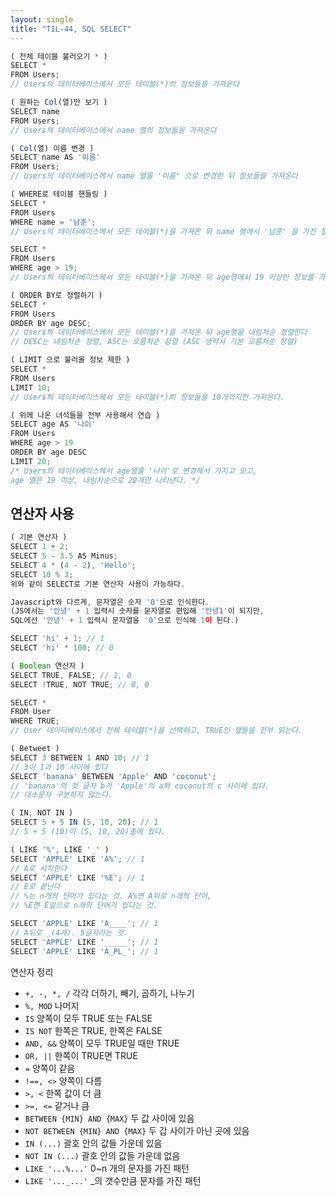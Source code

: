 ```yaml
---
layout: single
title: "TIL-44, SQL SELECT"
---
```


```jsx
( 전체 테이블 불러오기 * )
SELECT *
FROM Users;
// Users의 데이터베이스에서 모든 테이블(*)의 정보들을 가져온다
```

```jsx
( 원하는 Col(열)만 보기 )
SELECT name
FROM Users;
// Users의 데이터베이스에서 name 열의 정보들을 가져온다
```

```jsx
( Col(열) 이름 변경 )
SELECT name AS '이름'
FROM Users;
// Users의 데이터베이스에서 name 열을 '이름' 으로 변경한 뒤 정보들을 가져온다
```

```jsx
( WHERE로 테이블 핸들링 )
SELECT *
FROM Users
WHERE name = '남훈';
// Users의 데이터베이스에서 모든 테이블(*)을 가져온 뒤 name 행에서 '남훈' 을 가진 정보를 가져온다.

SELECT *
FROM Users
WHERE age > 19;
// Users의 데이터베이스에서 모든 테이블(*)을 가져온 뒤 age행에서 19 이상인 정보를 가져온다.
```

```jsx
( ORDER BY로 정렬하기 )
SELECT *
FROM Users
ORDER BY age DESC;
// Users의 데이터베이스에서 모든 테이블(*)을 가져온 뒤 age행을 내림차순 정렬한다
// DESC는 내림차순 정렬, ASC는 오름차순 정렬 (ASC 생략시 기본 오름차순 정렬)
```

```jsx
( LIMIT 으로 불러올 정보 제한 )
SELECT *
FROM Users
LIMIT 10;
// Users의 데이터베이스에서 모든 테이블(*)의 정보들을 10개까지만 가져온다.
```

```jsx
( 위에 나온 녀석들을 전부 사용해서 연습 )
SELECT age AS '나이'
FROM Users
WHERE age > 19
ORDER BY age DESC
LIMIT 20;
/* Users의 데이터베이스에서 age열을 '나이'로 변경해서 가지고 오고,
age 열은 19 이상, 내림차순으로 20개만 나타낸다. */
```

## 연산자 사용

```jsx
( 기본 연산자 )
SELECT 1 + 2;
SELECT 5 - 3.5 AS Minus;
SELECT 4 * (4 - 2), 'Hello';
SELECT 10 % 3;
위와 같이 SELECT로 기본 연산자 사용이 가능하다.

Javascript와 다르게, 문자열은 숫자 '0'으로 인식한다.
(JS에서는 '안녕' + 1 입력시 숫자를 문자열로 편입해 '안녕1'이 되지만,
SQL에선 '안녕' + 1 입력시 문자열을 '0'으로 인식해 1이 된다.)

SELECT 'hi' + 1; // 1
SELECT 'hi' * 100; // 0
```

```jsx
( Boolean 연산자 )
SELECT TRUE, FALSE; // 1, 0
SELECT !TRUE, NOT TRUE; // 0, 0

SELECT *
FROM User
WHERE TRUE;
// User 데이터베이스에서 전체 테이블(*)을 선택하고, TRUE인 행들을 전부 읽는다.
```

```jsx
( Betweet )
SELECT 3 BETWEEN 1 AND 10; // 1
// 3이 1과 10 사이에 있다
SELECT 'banana' BETWEEN 'Apple' AND 'coconut';
// 'banana'의 첫 글자 b가 'Apple'의 a와 coconut의 c 사이에 있다.
// 대소문자 구분하지 않는다.
```

```jsx
( IN, NOT IN )
SELECT 5 + 5 IN (5, 10, 20); // 1
// 5 + 5 (10)이 (5, 10, 20)중에 있다.
```

```jsx
( LIKE '%', LIKE '_' )
SELECT 'APPLE' LIKE 'A%'; // 1
// A로 시작한다
SELECT 'APPLE' LIKE '%E'; // 1
// E로 끝난다
// %는 n개의 단어가 있다는 것. A%면 A뒤로 n개의 단어,
// %E면 E앞으로 n개의 단어가 있다는 것.

SELECT 'APPLE' LIKE 'A____'; // 1
// A뒤로 _(4개). 5글자라는 것.
SELECT 'APPLE' LIKE '_____'; // 1
SELECT 'APPLE' LIKE 'A_PL_'; // 1
```

연산자 정리

- `+, -, *, /`
  각각 더하기, 빼기, 곱하기, 나누기
- `%, MOD`
  나머지
- `IS`
  양쪽이 모두 TRUE 또는 FALSE
- `IS NOT`
  한쪽은 TRUE, 한쪽은 FALSE
- `AND, &&`
  양쪽이 모두 TRUE일 때만 TRUE
- `OR, ||`
  한쪽이 TRUE면 TRUE
- `=`
  양쪽이 같음
- `!==, <>`
  양쪽이 다름
- `>, <`
  한쪽 값이 더 큼
- `>=, <=`
  같거나 큼
- `BETWEEN {MIN} AND {MAX}`
  두 값 사이에 있음
- `NOT BETWEEN {MIN} AND {MAX}`
  두 갑 사이가 아닌 곳에 있음
- `IN (...)`
  괄호 안의 값들 가운데 있음
- `NOT IN (...)`
  괄호 안의 값들 가운데 없음
- `LIKE '...%...'`
  0~n 개의 문자를 가진 패턴
- `LIKE '..._...'`
  \_의 갯수만큼 문자를 가진 패턴
